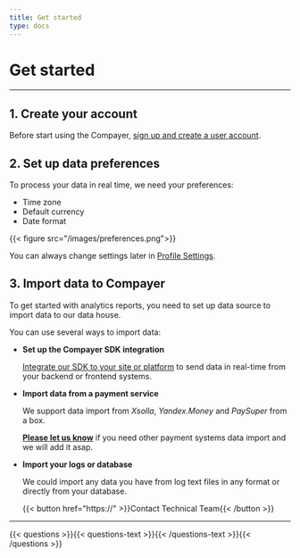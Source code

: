 ```yaml
---
title: Get started
type: docs
---
```


# Get started

***

## 1. Create your account

Before start using the Compayer, [sign up and create a user account](https://analytics.tst.pay.super.com/).

## 2. Set up data preferences

To process your data in real time, we need your preferences:
- Time zone
- Default currency
- Date format

{{< figure src="/images/preferences.png">}}

You can always change settings later in [Profile Settings](TODO).

## 3. Import data to Compayer

To get started with analytics reports, you need to set up data source to import data to our data house.

You can use several ways to import data:

- **Set up the Compayer SDK integration**

    [Integrate our SDK to your site or platform](/docs/integration/) to send data in real-time from your backend or frontend systems.

- **Import data from a payment service**

    We support data import from *Xsolla*, *Yandex.Money* and *PaySuper* from a box.
    
    [**Please let us know**](TODO) if you need other payment systems data import and we will add it asap.

- **Import your logs or database**

    We could import any data you have from log text files in any format or directly from your database.
    
    {{< button href="https://" >}}Contact Technical Team{{< /button >}}

***

{{< questions >}}{{< questions-text >}}{{< /questions-text >}}{{< /questions >}}